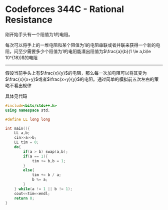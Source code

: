 # Codeforces 344C - Rational Resistance

刚开始手头有一个阻值为1的电阻。

每次可以将手上的一堆电阻和某个阻值为1的电阻串联或者并联来获得一个新的电阻，问至少需要多少个阻值为1的电阻能凑出阻值为$\frac{a}{b}(1 \le a,b\le 10^{18})$的电阻

---

假设当前手头上有$\frac{x}{y}$的电阻，那么每一次加电阻可以将其变为$\frac{x}{x+y}$或者$\frac{x+y}{y}$的电阻。通过简单的模拟前五次左右的策略不看出规律

具体见代码

```cpp
#include<bits/stdc++.h>
using namespace std;

#define LL long long 

int main(){
    LL a,b;
    cin>>a>>b;
    LL tim = 0;
    do{
        if(a > b) swap(a,b);
        if(a == 1){
            tim += b,b = 1;
        }
        else{
            tim += b / a;
            b %= a;
        }
    } while(a != 1 || b != 1);
    cout<<tim<<endl;
    return 0;
}
```

